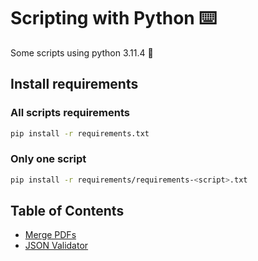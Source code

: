 # Scripting with Python ⌨️

Some scripts using python 3.11.4 🐍

## Install requirements

### All scripts requirements

```bash
pip install -r requirements.txt
```

### Only one script

```bash
pip install -r requirements/requirements-<script>.txt
```

## Table of Contents

- [Merge PDFs](docs/merge_pdfs.md)
- [JSON Validator](docs/json_val.md)
